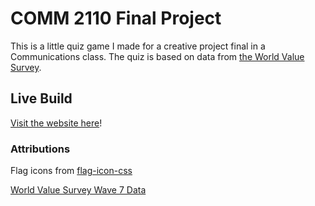 # COMM 2110 Final Project

This is a little quiz game I made for a creative project final in a Communications class. The quiz is based on data from [the World Value Survey](https://www.worldvaluessurvey.org/). 

## Live Build

[Visit the website here](https://cq.jothedev.com)!

### Attributions

Flag icons from [flag-icon-css](https://github.com/lipis/flag-icons)

[World Value Survey Wave 7 Data](https://www.worldvaluessurvey.org/WVSDocumentationWV7.jsp)

